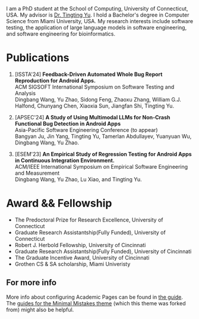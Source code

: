 

I am a PhD student at the School of Computing, University of Connecticut, USA. My advisor is [Dr. Tingting Yu](https://tingting-yu.scholar.uconn.edu/people/). I hold a Bachelor's degree in Computer Science from Miami University, USA. My research interests include software testing,  the application of large language models in software engineering, and software engineering for bioinformatics.

Publications
======
1. [ISSTA'24] **Feedback-Driven Automated Whole Bug Report Reproduction for Android Apps.**
<br/> ACM SIGSOFT International Symposium on Software Testing and Analysis
<br/>Dingbang Wang, Yu Zhao, Sidong Feng, Zhaoxu Zhang, William G.J. Halfond, Chunyang Chen, Xiaoxia Sun, Jiangfan Shi, Tingting Yu. 

2. [APSEC'24] **A Study of Using Multimodal LLMs for Non-Crash Functional Bug Detection in Android Apps**
<br/> Asia-Pacific Software Engineering Conference (to appear)
<br/> Bangyan Ju, Jin Yang, Tingting Yu, Tamerlan Abdullayev, Yuanyuan Wu, Dingbang Wang, Yu Zhao. 

3. [ESEM'23] **An Empirical Study of Regression Testing for Android Apps in Continuous Integration Environment.**
<br/> ACM/IEEE International Symposium on Empirical Software Engineering and Measurement
<br/> Dingbang Wang, Yu Zhao, Lu Xiao, and Tingting Yu.

Award && Fellowship
======
* The Predoctoral Prize for Research Excellence, University of Connecticut
* Graduate Research Assistantship(Fully Funded), University of Connecticut 
* Robert J. Herbold Fellowship, University of Cincinnati
* Graduate Research Assistantship(Fully Funded), University of Cincinnati 
* The Graduate Incentive Award, University of Cincinnati
* Grothen CS & SA scholarship, Miami Univeristy





For more info
------
More info about configuring Academic Pages can be found in [the guide](https://academicpages.github.io/markdown/). The [guides for the Minimal Mistakes theme](https://mmistakes.github.io/minimal-mistakes/docs/configuration/) (which this theme was forked from) might also be helpful.
